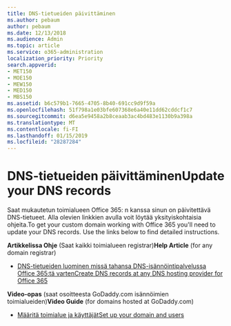 ```yaml
---
title: DNS-tietueiden päivittäminen
ms.author: pebaum
author: pebaum
ms.date: 12/13/2018
ms.audience: Admin
ms.topic: article
ms.service: o365-administration
localization_priority: Priority
search.appverid:
- MET150
- MOE150
- MEW150
- MED150
- MBS150
ms.assetid: b6c579b1-7665-4705-8b40-691cc9d9f59a
ms.openlocfilehash: 51f798a1e03bfe607368e6a40e11dd62cddcf1c7
ms.sourcegitcommit: d6ea5e9458a2b8ceaab3ac4bd483e1130b9a398a
ms.translationtype: MT
ms.contentlocale: fi-FI
ms.lasthandoff: 01/15/2019
ms.locfileid: "28287284"
---
```

# <a name="update-your-dns-records"></a><span data-ttu-id="94557-102">DNS-tietueiden päivittäminen</span><span class="sxs-lookup"><span data-stu-id="94557-102">Update your DNS records</span></span>

<span data-ttu-id="94557-p101">Saat mukautetun toimialueen Office 365: n kanssa sinun on päivitettävä DNS-tietueet. Alla olevien linkkien avulla voit löytää yksityiskohtaisia ohjeita.</span><span class="sxs-lookup"><span data-stu-id="94557-p101">To get your custom domain working with Office 365 you'll need to update your DNS records. Use the links below to find detailed instructions.</span></span>
  
 <span data-ttu-id="94557-105">**Artikkelissa Ohje** (Saat kaikki toimialueen registrar)</span><span class="sxs-lookup"><span data-stu-id="94557-105">**Help Article** (for any domain registrar)</span></span> 
  
- [<span data-ttu-id="94557-106">DNS-tietueiden luominen missä tahansa DNS-isännöintipalvelussa Office 365:tä varten</span><span class="sxs-lookup"><span data-stu-id="94557-106">Create DNS records at any DNS hosting provider for Office 365</span></span>](https://docs.microsoft.com/office365/admin/get-help-with-domains/create-dns-records-at-any-dns-hosting-provider)
    
 <span data-ttu-id="94557-107">**Video-opas** (saat osoitteesta GoDaddy.com isännöimien toimialueiden)</span><span class="sxs-lookup"><span data-stu-id="94557-107">**Video Guide** (for domains hosted at GoDaddy.com)</span></span> 
  
- [<span data-ttu-id="94557-108">Määritä toimialue ja käyttäjät</span><span class="sxs-lookup"><span data-stu-id="94557-108">Set up your domain and users</span></span>](https://support.office.com/article/26524a2c-1d65-48ab-8927-ae0b27370c62)
    

